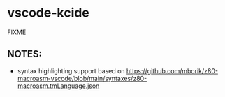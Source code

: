 # vscode-kcide
FIXME

## NOTES:

- syntax highlighting support based on https://github.com/mborik/z80-macroasm-vscode/blob/main/syntaxes/z80-macroasm.tmLanguage.json